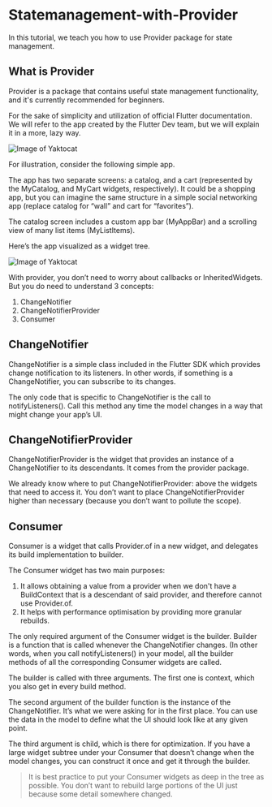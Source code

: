 # Statemanagement-with-Provider
In this tutorial, we teach you how to use Provider package for state management.
## What is Provider
Provider is a package that contains useful state management functionality, and it's currently recommended for beginners.

For the sake of simplicity and utilization of official Flutter documentation. We will refer to the app created by the Flutter Dev team, but we will explain it in a more, lazy way.


![Image of Yaktocat](https://flutter.dev/assets/development/data-and-backend/state-mgmt/model-shopper-screencast-e0ada0e83cd8e7fdcad84167b8f7ffd7eb5ef85b0cb8957f03c6f05bd16b1cea.gif)

For illustration, consider the following simple app.

The app has two separate screens: a catalog, and a cart (represented by the MyCatalog, and MyCart widgets, respectively). It could be a shopping app, but you can imagine the same structure in a simple social networking app (replace catalog for “wall” and cart for “favorites”).

The catalog screen includes a custom app bar (MyAppBar) and a scrolling view of many list items (MyListItems).

Here’s the app visualized as a widget tree.


![Image of Yaktocat](https://flutter.dev/assets/development/data-and-backend/state-mgmt/simple-widget-tree-8fe7a45d88d5007510b3f2f27caa845a0453663d4e5c60b5c8d0dc036ad8a966.png)

With provider, you don’t need to worry about callbacks or InheritedWidgets. But you do need to understand 3 concepts:

1. ChangeNotifier
2. ChangeNotifierProvider
3. Consumer

## ChangeNotifier

ChangeNotifier is a simple class included in the Flutter SDK which provides change notification to its listeners. In other words, if something is a ChangeNotifier, you can subscribe to its changes. 

The only code that is specific to ChangeNotifier is the call to notifyListeners(). Call this method any time the model changes in a way that might change your app’s UI.

## ChangeNotifierProvider

ChangeNotifierProvider is the widget that provides an instance of a ChangeNotifier to its descendants. It comes from the provider package.

We already know where to put ChangeNotifierProvider: above the widgets that need to access it. 
You don’t want to place ChangeNotifierProvider higher than necessary (because you don’t want to pollute the scope).

## Consumer

Consumer is a widget that calls Provider.of in a new widget, and delegates its build implementation to builder. 

The Consumer widget has two main purposes:

 1. It allows obtaining a value from a provider when we don't have a BuildContext that is a descendant of said provider, and therefore cannot use Provider.of.
 2. It helps with performance optimisation by providing more granular rebuilds.
 
The only required argument of the Consumer widget is the builder. Builder is a function that is called whenever the ChangeNotifier changes. (In other words, when you call notifyListeners() in your model, all the builder methods of all the corresponding Consumer widgets are called.

The builder is called with three arguments. The first one is context, which you also get in every build method.

The second argument of the builder function is the instance of the ChangeNotifier. It’s what we were asking for in the first place. You can use the data in the model to define what the UI should look like at any given point.

The third argument is child, which is there for optimization. If you have a large widget subtree under your Consumer that doesn’t change when the model changes, you can construct it once and get it through the builder.

> It is best practice to put your Consumer widgets as deep in the tree as possible. You don’t want to rebuild large portions of the UI just because some detail somewhere changed.
